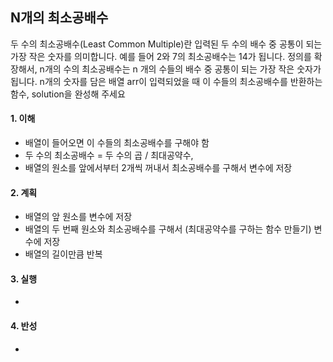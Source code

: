 ## N개의 최소공배수

두 수의 최소공배수(Least Common Multiple)란 입력된 두 수의 배수 중 공통이 되는 가장 작은 숫자를 의미합니다. 예를 들어 2와 7의 최소공배수는 14가 됩니다. 정의를 확장해서, n개의 수의 최소공배수는 n 개의 수들의 배수 중 공통이 되는 가장 작은 숫자가 됩니다. n개의 숫자를 담은 배열 arr이 입력되었을 때 이 수들의 최소공배수를 반환하는 함수, solution을 완성해 주세요

#### 1. 이해
- 배열이 들어오면 이 수들의 최소공배수를 구해야 함
- 두 수의 최소공배수 = 두 수의 곱 / 최대공약수, 
- 배열의 원소를 앞에서부터 2개씩 꺼내서 최소공배수를 구해서 변수에 저장

#### 2. 계획
- 배열의 앞 원소를 변수에 저장
- 배열의 두 번째 원소와 최소공배수를 구해서 (최대공약수를 구하는 함수 만들기) 변수에 저장
- 배열의 길이만큼 반복

#### 3. 실행
- 

#### 4. 반성
- 
